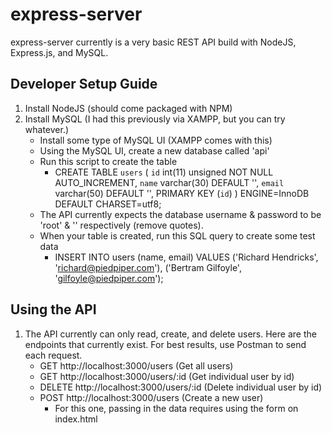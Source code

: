 # express-server

express-server currently is a very basic REST API build with NodeJS, Express.js, and MySQL.

## Developer Setup Guide

1. Install NodeJS (should come packaged with NPM)
2. Install MySQL (I had this previously via XAMPP, but you can try whatever.)
    - Install some type of MySQL UI (XAMPP comes with this)
    - Using the MySQL UI, create a new database called 'api'
    - Run this script to create the table
        - CREATE TABLE `users` (
        `id`       int(11)     unsigned NOT NULL AUTO_INCREMENT,
        `name`     varchar(30) DEFAULT '',
        `email`    varchar(50) DEFAULT '',
        PRIMARY KEY (`id`)
        ) ENGINE=InnoDB DEFAULT CHARSET=utf8;
    - The API currently expects the database username & password to be 'root' & '' respectively (remove quotes).
    - When your table is created, run this SQL query to create some test data
        - INSERT INTO users (name, email) 
        VALUES ('Richard Hendricks', 'richard@piedpiper.com'), 
                ('Bertram Gilfoyle',  'gilfoyle@piedpiper.com');
            
## Using the API

1. The API currently can only read, create, and delete users. Here are the endpoints that currently exist. For best results, use Postman to send each request.
    - GET http://localhost:3000/users (Get all users)
    - GET http://localhost:3000/users/:id (Get individual user by id)
    - DELETE http://localhost:3000/users/:id (Delete individual user by id)
    - POST http://localhost:3000/users (Create a new user)
        - For this one, passing in the data requires using the form on index.html
